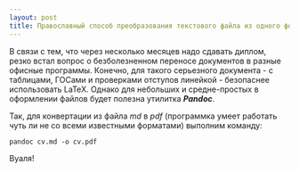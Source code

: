 ```yaml
---
layout: post
title: Православный способ преобразования текстового файла из одного формата в другой
---
```


В связи с тем, что через несколько месяцев надо сдавать диплом, резко встал вопрос о безболезненном переносе документов в разные офисные программы.
Конечно, для такого серьезного документа - с таблицами, ГОСами и проверками отступов линейкой - безопаснее использовать LaTeX. Однако для небольших и средне-простых в оформлении файлов будет полезна утилитка ***Pandoc***.

Так, для конвертации из файла *md* в *pdf* (программка умеет работать чуть ли не со всеми известными форматами) выполним команду:

```
pandoc cv.md -o cv.pdf
```

Вуаля!
